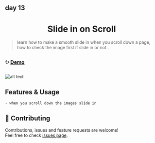 ## day 13

<h1 align="center"> Slide in on Scroll </h1>

> learn how to make a smooth slide in when you scroll down a page, how to check the image first if slide in or not .

##

### ✨ [Demo](https://mosaif00.github.io/30-Days-JavaScript-Challenge/13-Slide-In-On-Scroll/index.html)

##

![alt text](./screen13.gif)

## Features & Usage

```sh
- when you scroll down the images slide in
```

## 🤝 Contributing

Contributions, issues and feature requests are welcome!<br />Feel free to check [issues page](https://github.com/MoSaif00/30-Days-JavaScript-Challenge/issues).
